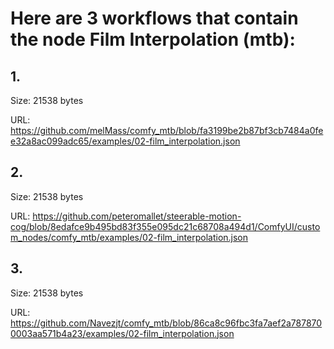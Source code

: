 # Here are 3 workflows that contain the node Film Interpolation (mtb):

## 1. 

Size: 21538 bytes

URL: https://github.com/melMass/comfy_mtb/blob/fa3199be2b87bf3cb7484a0fee32a8ac099adc65/examples/02-film_interpolation.json

## 2. 

Size: 21538 bytes

URL: https://github.com/peteromallet/steerable-motion-cog/blob/8edafce9b495bd83f355e095dc21c68708a494d1/ComfyUI/custom_nodes/comfy_mtb/examples/02-film_interpolation.json

## 3. 

Size: 21538 bytes

URL: https://github.com/Navezjt/comfy_mtb/blob/86ca8c96fbc3fa7aef2a7878700003aa571b4a23/examples/02-film_interpolation.json

